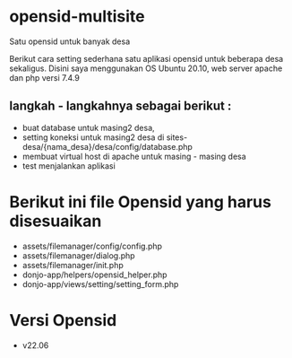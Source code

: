 # opensid-multisite

Satu opensid untuk banyak desa

Berikut cara setting sederhana satu aplikasi opensid untuk beberapa desa sekaligus. Disini saya menggunakan OS Ubuntu 20.10, web server apache dan php versi 7.4.9

## langkah - langkahnya sebagai berikut :

- buat database untuk masing2 desa,
- setting koneksi untuk masing2 desa di sites-desa/{nama_desa}/desa/config/database.php
- membuat virtual host di apache untuk masing - masing desa
- test menjalankan aplikasi

# Berikut ini file Opensid yang harus disesuaikan

- assets/filemanager/config/config.php
- assets/filemanager/dialog.php
- assets/filemanager/init.php
- donjo-app/helpers/opensid_helper.php
- donjo-app/views/setting/setting_form.php

# Versi Opensid

- v22.06
